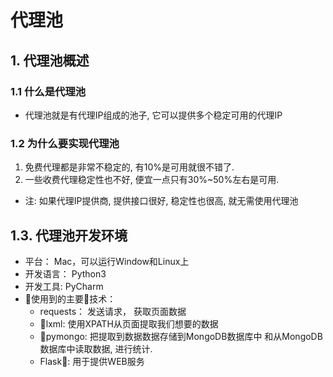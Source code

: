 # 代理池 
## 1. 代理池概述
### 1.1 什么是代理池
- 代理池就是有代理IP组成的池子, 它可以提供多个稳定可用的代理IP

### 1.2 为什么要实现代理池
1. 免费代理都是非常不稳定的, 有10%是可用就很不错了. 
2. 一些收费代理稳定性也不好, 便宜一点只有30%~50%左右是可用. 
- 注: 如果代理IP提供商, 提供接口很好, 稳定性也很高, 就无需使用代理池

## 1.3. 代理池开发环境
- 平台： Mac，可以运行Window和Linux上
- 开发语言： Python3
- 开发工具: PyCharm
- 使用到的主要技术： 
    - requests： 发送请求， 获取页面数据
    - lxml: 使用XPATH从页面提取我们想要的数据
    - pymongo: 把提取到数据数据存储到MongoDB数据库中 和从MongoDB数据库中读取数据, 进行统计. 
    - Flask: 用于提供WEB服务
